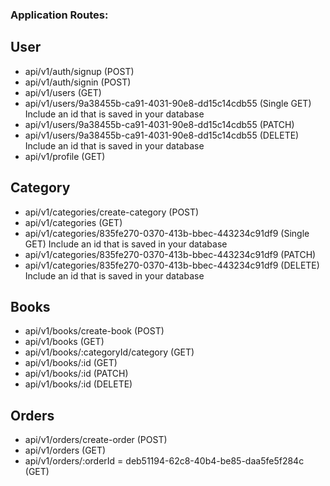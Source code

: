 ### Application Routes:

## User

- api/v1/auth/signup (POST)
- api/v1/auth/signin (POST)
- api/v1/users (GET)
- api/v1/users/9a38455b-ca91-4031-90e8-dd15c14cdb55 (Single GET) Include an id that is saved in your database
- api/v1/users/9a38455b-ca91-4031-90e8-dd15c14cdb55 (PATCH)
- api/v1/users/9a38455b-ca91-4031-90e8-dd15c14cdb55 (DELETE) Include an id that is saved in your database
- api/v1/profile (GET)

## Category

- api/v1/categories/create-category (POST)
- api/v1/categories (GET)
- api/v1/categories/835fe270-0370-413b-bbec-443234c91df9 (Single GET) Include an id that is saved in your database
- api/v1/categories/835fe270-0370-413b-bbec-443234c91df9 (PATCH)
- api/v1/categories/835fe270-0370-413b-bbec-443234c91df9 (DELETE) Include an id that is saved in your database

## Books

- api/v1/books/create-book (POST)
- api/v1/books (GET)
- api/v1/books/:categoryId/category (GET)
- api/v1/books/:id (GET)
- api/v1/books/:id (PATCH)
- api/v1/books/:id (DELETE)

 ## Orders
- api/v1/orders/create-order (POST)
- api/v1/orders (GET)
- api/v1/orders/:orderId = deb51194-62c8-40b4-be85-daa5fe5f284c (GET)
